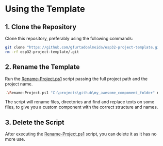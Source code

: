 # Using the Template

## 1. Clone the Repository

Clone this repository, preferably using the following commands:

```bash
git clone "https://github.com/gfurtadoalmeida/esp32-project-template.git" --depth=1 --branch=master
rm -rf esp32-project-template/.git
```

## 2. Rename the Template

Run the [Rename-Project.ps1](../blob/master/Rename-Project.ps1) script passing the full project path and the project name.  

```bash
.\Rename-Project.ps1 "C:\projects\github\my_awesome_component_folder" my_awesome_component_name
```

The script will rename files, directories and find and replace texts on some files, to give you a custom component with the correct structure and names.

## 3. Delete the Script

After executing the [Rename-Project.ps1](../blob/master/Rename-Project.ps1) script, you can delete it as it has no more use.
